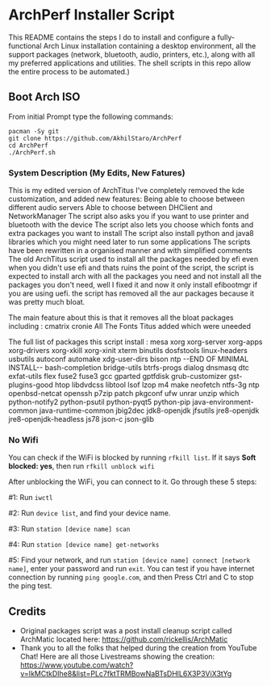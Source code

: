 # ArchPerf Installer Script

This README contains the steps I do to install and configure a fully-functional Arch Linux installation containing a desktop environment, all the support packages (network, bluetooth, audio, printers, etc.), along with all my preferred applications and utilities. The shell scripts in this repo allow the entire process to be automated.)

## Boot Arch ISO

From initial Prompt type the following commands:

```
pacman -Sy git
git clone https://github.com/AkhilStaro/ArchPerf
cd ArchPerf
./ArchPerf.sh
```

### System Description (My Edits, New Fatures)
This is my edited version of ArchTitus
I've completely removed the kde customization, and added new features:
Being able to choose between different audio servers
Able to choose between DHClient and NetworkManager
The script also asks you if you want to use printer and bluetooth with the device
The script also lets you choose which fonts and extra packages you want to install
The script also install python and java8 libraries which you might need later to run some applications
The scripts have been rewritten in a organised manner and with simplified comments
The old ArchTitus script used to install all the packages needed by efi even when you didn't use efi and thats ruins the point of the script, the script is expected to install arch with all the packages you need and not install all the packages you don't need, well I fixed it and now it only install efibootmgr if you are using uefi.
the script has removed all the aur packages because it was pretty much bloat.


The main feature about this is that it removes all the bloat packages including :
cmatrix
cronie
All The Fonts Titus added which were uneeded

The full list of packages this script install :
mesa
xorg
xorg-server
xorg-apps
xorg-drivers
xorg-xkill
xorg-xinit
xterm
binutils
dosfstools
linux-headers
usbutils
autoconf
automake
xdg-user-dirs
bison
ntp
--END OF MINIMAL INSTALL--
bash-completion
bridge-utils
btrfs-progs
dialog
dnsmasq
dtc
exfat-utils
flex
fuse2
fuse3
gcc
gparted
gptfdisk
grub-customizer
gst-plugins-good
htop
libdvdcss
libtool
lsof
lzop
m4
make
neofetch
ntfs-3g
ntp
openbsd-netcat
openssh
p7zip
patch
pkgconf
ufw
unrar
unzip
which
python-notify2
python-psutil
python-pyqt5
python-pip
java-environment-common
java-runtime-common
jbig2dec
jdk8-openjdk
jfsutils
jre8-openjdk
jre8-openjdk-headless
js78
json-c
json-glib


### No Wifi

You can check if the WiFi is blocked by running `rfkill list`.
If it says **Soft blocked: yes**, then run `rfkill unblock wifi`

After unblocking the WiFi, you can connect to it. Go through these 5 steps:

#1: Run `iwctl`

#2: Run `device list`, and find your device name.

#3: Run `station [device name] scan`

#4: Run `station [device name] get-networks`

#5: Find your network, and run `station [device name] connect [network name]`, enter your password and run `exit`. You can test if you have internet connection by running `ping google.com`, and then Press Ctrl and C to stop the ping test.

## Credits

- Original packages script was a post install cleanup script called ArchMatic located here: https://github.com/rickellis/ArchMatic
- Thank you to all the folks that helped during the creation from YouTube Chat! Here are all those Livestreams showing the creation: <https://www.youtube.com/watch?v=IkMCtkDIhe8&list=PLc7fktTRMBowNaBTsDHlL6X3P3ViX3tYg>
